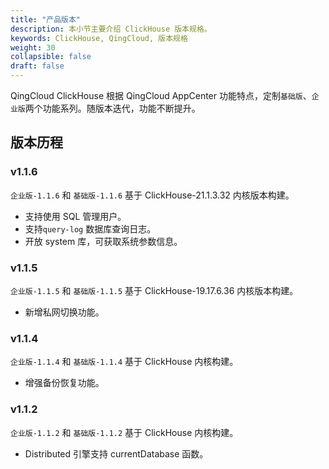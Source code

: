 ```yaml
---
title: "产品版本"
description: 本小节主要介绍 ClickHouse 版本规格。 
keywords: ClickHouse, QingCloud, 版本规格
weight: 30
collapsible: false
draft: false
---
```



QingCloud ClickHouse 根据 QingCloud AppCenter 功能特点，定制`基础版`、`企业版`两个功能系列。随版本迭代，功能不断提升。

## 版本历程

### v1.1.6

`企业版-1.1.6` 和 `基础版-1.1.6` 基于 ClickHouse-21.1.3.32 内核版本构建。

- 支持使用 SQL 管理用户。 
- 支持`query-log` 数据库查询日志。 
- 开放 system 库，可获取系统参数信息。

### v1.1.5

`企业版-1.1.5` 和 `基础版-1.1.5` 基于 ClickHouse-19.17.6.36 内核版本构建。

- 新增私网切换功能。

### v1.1.4

`企业版-1.1.4` 和 `基础版-1.1.4` 基于 ClickHouse 内核构建。

- 增强备份恢复功能。

### v1.1.2

`企业版-1.1.2` 和 `基础版-1.1.2` 基于 ClickHouse 内核构建。

- Distributed 引擎支持 currentDatabase 函数。

